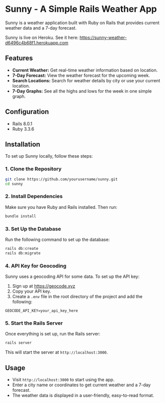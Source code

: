 # Sunny - A Simple Rails Weather App
Sunny is a weather application built with Ruby on Rails that provides current weather data and a 7-day forecast. 

Sunny is live on Heroku. See it here: https://sunny-weather-d6496c4b68f1.herokuapp.com
  
## Features

- **Current Weather:** Get real-time weather information based on location.
- **7-Day Forecast:** View the weather forecast for the upcoming week.
- **Search Locations:** Search for weather details by city or use your current location.
- **7-Day Graphs:** See all the highs and lows for the week in one simple graph.

## Configuration
- Rails 8.0.1
- Ruby 3.3.6
  
## Installation

To set up Sunny locally, follow these steps:

### 1. Clone the Repository

```bash
git clone https://github.com/yourusername/sunny.git
cd sunny
```

### 2. Install Dependencies

Make sure you have Ruby and Rails installed. Then run:

```bash
bundle install
```

### 3. Set Up the Database

Run the following command to set up the database:

```bash
rails db:create
rails db:migrate
```

### 4. API Key for Geocoding

Sunny uses a geocoding API for some data. To set up the API key:

1. Sign up at https://geocode.xyz
2. Copy your API key.
3. Create a `.env` file in the root directory of the project and add the following:

```
GEOCODE_API_KEY=your_api_key_here
```

### 5. Start the Rails Server

Once everything is set up, run the Rails server:

```bash
rails server
```

This will start the server at `http://localhost:3000`.

## Usage

- Visit `http://localhost:3000` to start using the app.
- Enter a city name or coordinates to get current weather and a 7-day forecast.
- The weather data is displayed in a user-friendly, easy-to-read format.
